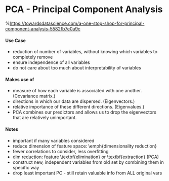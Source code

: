 # PCA - Principal Component Analysis

%https://towardsdatascience.com/a-one-stop-shop-for-principal-component-analysis-5582fb7e0a9c

#### Use Case

- reduction of number of variables, without knowing which variables to completely remove
- ensure independence of all variables
- do not care about too much about interpretability of variables

#### Makes use of

- measure of how each variable is associated with one another. (Covariance matrix.)
- directions in which our data are dispersed. (Eigenvectors.)
- relative importance of these different directions. (Eigenvalues.)
- PCA combines our predictors and allows us to drop the eigenvectors that are relatively unimportant.


#### Notes

- important if many variables considered
- reduce dimension of feature space: \emph{dimensionality reduction}
- fewer correlations to consider, less overfitting
- dim reduction: feature \textbf{elimination} or \textbf{extraction} (PCA)
- construct new, independent variables from old set by combining them in specific way
- drop least important PC - still retain valuable info from ALL original vars

